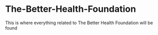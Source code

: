 # The-Better-Health-Foundation
This is where everything related to The Better Health Foundation will be found
